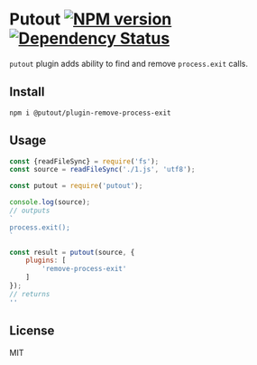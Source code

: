 # Putout [![NPM version][NPMIMGURL]][NPMURL] [![Dependency Status][DependencyStatusIMGURL]][DependencyStatusURL]

[NPMIMGURL]:                https://img.shields.io/npm/v/@putout/plugin-remove-process-exit.svg?style=flat&longCache=true
[NPMURL]:                   https://npmjs.org/package/@putout/plugin-remove-process-exit"npm"

[DependencyStatusURL]:      https://david-dm.org/coderaiser/putout?path=packages/plugin-remove-process-exit
[DependencyStatusIMGURL]:   https://david-dm.org/coderaiser/putout.svg?path=packages/plugin-remove-process-exit

`putout` plugin adds ability to find and remove `process.exit` calls.

## Install

```
npm i @putout/plugin-remove-process-exit
```

## Usage

```js
const {readFileSync} = require('fs');
const source = readFileSync('./1.js', 'utf8');

const putout = require('putout');

console.log(source);
// outputs
`
process.exit();
`

const result = putout(source, {
    plugins: [
        'remove-process-exit'
    ]
});
// returns
''
```

## License

MIT

